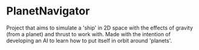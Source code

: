 # PlanetNavigator
Project that aims to simulate a 'ship' in 2D space with the effects of gravity (from a planet) and thrust to work with. Made with the intention of developing an AI to learn how to put itself in orbit around 'planets'.
